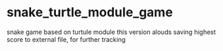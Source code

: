 # snake_turtle_module_game
snake game based on turtule module
this version alouds saving highest score to external file, for further tracking
